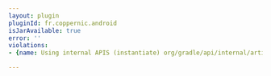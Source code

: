 ```yaml
---
layout: plugin
pluginId: fr.coppernic.android
isJarAvailable: true
error: ''
violations:
- {name: Using internal APIS (instantiate) org/gradle/api/internal/artifacts/dependencies/DefaultProjectDependency}

---
```

